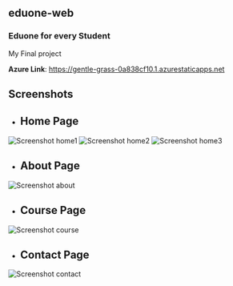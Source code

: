 ## eduone-web

### Eduone for every Student 

My Final project

**Azure Link**: https://gentle-grass-0a838cf10.1.azurestaticapps.net

## Screenshots

- ## Home Page

![Screenshot home1 ](https://user-images.githubusercontent.com/81967930/193607578-567c8746-e28f-43ff-959c-a7c3fe282bb2.png)
![Screenshot home2](https://user-images.githubusercontent.com/81967930/193607594-184f5fd8-a623-43e7-bad2-8997e0fde12b.png)
![Screenshot home3](https://user-images.githubusercontent.com/81967930/193607611-b58911d6-b04c-47e4-970d-a073147211db.png)

- ## About Page

![Screenshot about](https://user-images.githubusercontent.com/81967930/193608229-4cb3cc14-6a5e-4dbf-bd11-f06323f678b8.png)

- ## Course Page

![Screenshot course](https://user-images.githubusercontent.com/81967930/193608318-c1cbcf92-f0a0-4947-932a-0e5e4d1e8fc6.png)

- ## Contact Page
![Screenshot contact](https://user-images.githubusercontent.com/81967930/193608711-8a5a40de-4155-406d-a89f-b25e7e523156.png)


